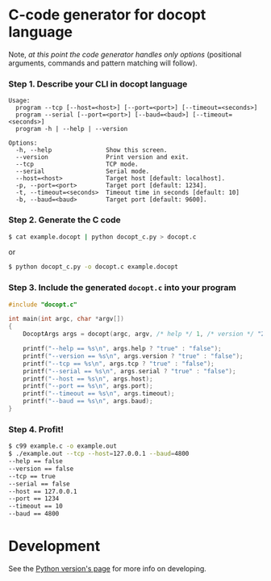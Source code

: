 C-code generator for docopt language
====================================

Note, *at this point the code generator handles only options*
(positional arguments, commands and pattern matching will follow).

### Step 1. Describe your CLI in docopt language

    Usage:
      program --tcp [--host=<host>] [--port=<port>] [--timeout=<seconds>]
      program --serial [--port=<port>] [--baud=<baud>] [--timeout=<seconds>]
      program -h | --help | --version

    Options:
      -h, --help               Show this screen.
      --version                Print version and exit.
      --tcp                    TCP mode.
      --serial                 Serial mode.
      --host=<host>            Target host [default: localhost].
      -p, --port=<port>        Target port [default: 1234].
      -t, --timeout=<seconds>  Timeout time in seconds [default: 10]
      -b, --baud=<baud>        Target port [default: 9600].

### Step 2. Generate the C code

```bash
$ cat example.docopt | python docopt_c.py > docopt.c
```

or

```bash
$ python docopt_c.py -o docopt.c example.docopt
```

### Step 3. Include the generated `docopt.c` into your program

```c
#include "docopt.c"

int main(int argc, char *argv[])
{
    DocoptArgs args = docopt(argc, argv, /* help */ 1, /* version */ "2.0rc2");

    printf("--help == %s\n", args.help ? "true" : "false");
    printf("--version == %s\n", args.version ? "true" : "false");
    printf("--tcp == %s\n", args.tcp ? "true" : "false");
    printf("--serial == %s\n", args.serial ? "true" : "false");
    printf("--host == %s\n", args.host);
    printf("--port == %s\n", args.port);
    printf("--timeout == %s\n", args.timeout);
    printf("--baud == %s\n", args.baud);
}
```

### Step 4. Profit!

```bash
$ c99 example.c -o example.out
$ ./example.out --tcp --host=127.0.0.1 --baud=4800
--help == false
--version == false
--tcp == true
--serial == false
--host == 127.0.0.1
--port == 1234
--timeout == 10
--baud == 4800
```

Development
===========

See the [Python version's page](http://github.com/docopt/docopt) for more
info on developing.
